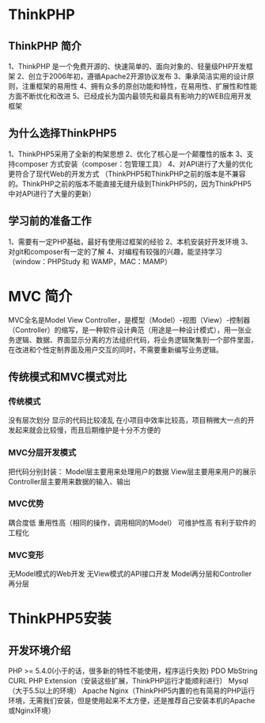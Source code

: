 # ThinkPHP

## ThinkPHP 简介

1、ThinkPHP 是一个免费开源的、快速简单的、面向对象的、轻量级PHP开发框架
2、创立于2006年初，遵循Apache2开源协议发布
3、秉承简洁实用的设计原则，注重框架的易用性
4、拥有众多的原创功能和特性，在易用性、扩展性和性能方面不断优化和改进
5、已经成长为国内最领先和最具有影响力的WEB应用开发框架

## 为什么选择ThinkPHP5

1、ThinkPHP5采用了全新的构架思想
2、优化了核心是一个颠覆性的版本
3、支持composer 方式安装（composer：包管理工具）
4、对API进行了大量的优化更符合了现代Web的开发方式
（ThinkPHP5和ThinkPHP之前的版本是不兼容的。ThinkPHP之前的版本不能直接无缝升级到ThinkPHP5的，因为ThinkPHP5中对API进行了大量的更新）

## 学习前的准备工作

1、需要有一定PHP基础，最好有使用过框架的经验
2、本机安装好开发环境
3、对git和composer有一定的了解
4、对编程有较强的兴趣，能坚持学习
（window：PHPStudy 和 WAMP，MAC：MAMP）

# MVC 简介

MVC全名是Model View Controller，是模型（Model）-视图（View）-控制器（Controller）的缩写，是一种软件设计典范（用途是一种设计模式），用一张业务逻辑、数据、界面显示分离的方法组织代码，将业务逻辑聚集到一个部件里面，在改进和个性定制界面及用户交互的同时，不需要重新编写业务逻辑。

## 传统模式和MVC模式对比

### 传统模式
没有层次划分
显示的代码比较凌乱
在小项目中效率比较高，项目稍微大一点的开发起来就会比较慢，而且后期维护是十分不方便的

### MVC分层开发模式
把代码分别封装：
Model层主要用来处理用户的数据
View层主要用来用户的展示
Controller层主要用来数据的输入、输出

### MVC优势

耦合度低
重用性高（相同的操作，调用相同的Model）
可维护性高
有利于软件的工程化

### MVC变形

无Model模式的Web开发
无View模式的API接口开发
Model再分层和Controller再分层

# ThinkPHP5安装

## 开发环境介绍
  PHP >= 5.4.0(小于的话，很多新的特性不能使用，程序运行失败)
  PDO MbString CURL PHP Extension（安装这些扩展，ThinkPHP运行才能顺利进行）
  Mysql （大于5.5以上的环境）
  Apache Nginx（ThinkPHP5内置的也有简易的PHP运行环境，无需我们安装，但是使用起来不太方便，还是推荐自己安装本机的Apache或Nginx环境）
